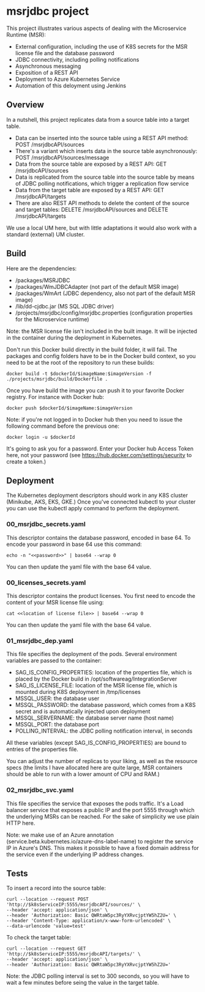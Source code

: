 # msrjdbc project

This project illustrates various aspects of dealing with the Microservice Runtime (MSR):
- External configuration, including the use of K8S secrets for the MSR license file and the database password
- JDBC connectivity, including polling notifications
- Asynchronous messaging
- Exposition of a REST API
- Deployment to Azure Kubernetes Service
- Automation of this deloyment using Jenkins

## Overview

In a nutshell, this project replicates data from a source table into a target table.
- Data can be inserted into the source table using a REST API method: POST /msrjdbcAPI/sources
- There's a variant which inserts data in the source table asynchronously: POST /msrjdbcAPI/sources/message
- Data from the source table are exposed by a REST API: GET /msrjdbcAPI/sources
- Data is replicated from the source table into the source table by means of JDBC polling notifications, which trigger a replication flow service
- Data from the target table are exposed by a REST API: GET /msrjdbcAPI/targets
- There are also REST API methods to delete the content of the source and target tables: DELETE /msrjdbcAPI/sources and DELETE /msrjdbcAPI/targets

We use a local UM here, but with little adaptations it would also work with a standard (external) UM cluster.

## Build

Here are the dependencies:
- /packages/MSRJDBC
- /packages/WmJDBCAdapter (not part of the default MSR image)
- /packages/WmArt (JDBC dependency, also not part of the default MSR image)
- /lib/dd-cjdbc.jar (MS SQL JDBC driver)
- /projects/msrjdbc/config/msrjdbc.properties (configuration properties for the Microservice runtime)

Note: the MSR license file isn't included in the built image. It will be injected in the container during the deployment in Kubernetes.

Don't run this Docker build directly in the build folder, it will fail.
The packages and config folders have to be in the Docker build context, so you need to be at the root of the repository to run these builds:
```
docker build -t $dockerId/$imageName:$imageVersion -f ./projects/msrjdbc/build/Dockerfile .
```

Once you have build the image you can push it to your favorite Docker registry. For instance with Docker hub:
```
docker push $dockerId/$imageName:$imageVersion
```

Note: if you're not logged in to Docker hub then you need to issue the following command before the previous one:
```
docker login -u $dockerId
```
It's going to ask you for a password. Enter your Docker hub Access Token here, not your password (see https://hub.docker.com/settings/security to create a token.)

## Deployment

The Kubernetes deployment descriptors should work in any K8S cluster (Minikube, AKS, EKS, GKE.)
Once you've connected kubectl to your cluster you can use the kubectl apply command to perform the deployment.

### 00_msrjdbc_secrets.yaml

This descriptor contains the database password, encoded in base 64.
To encode your password in base 64 use this command:
```
echo -n "<<password>>" | base64 --wrap 0
```
You can then update the yaml file with the base 64 value.

### 00_licenses_secrets.yaml

This descriptor contains the product licenses.
You first need to encode the content of your MSR license file using:
```
cat <<location of license file>> | base64 --wrap 0
```
You can then update the yaml file with the base 64 value.

### 01_msrjdbc_dep.yaml

This file specifies the deployment of the pods.
Several environment variables are passed to the container:
- SAG_IS_CONFIG_PROPERTIES: location of the properties file, which is placed by the Docker build in /opt/softwareag/IntegrationServer
- SAG_IS_LICENSE_FILE: location of the MSR license file, which is mounted during K8S deployment in /tmp/licenses
- MSSQL_USER: the database user
- MSSQL_PASSWORD: the database password, which comes from a K8S secret and is automatically injected upon deployment
- MSSQL_SERVERNAME: the database server name (host name)
- MSSQL_PORT: the database port
- POLLING_INTERVAL: the JDBC polling notification interval, in seconds

All these variables (except SAG_IS_CONFIG_PROPERTIES) are bound to entries of the properties file.

You can adjust the number of replicas to your liking, as well as the resource specs (the limits I have allocated here are quite large, MSR containers should be able to run with a lower amount of CPU and RAM.)

### 02_msrjdbc_svc.yaml

This file specifies the service that exposes the pods traffic.
It's a Load balancer service that exposes a public IP and the port 5555 through which the underlying MSRs can be reached.
For the sake of simplicity we use plain HTTP here.

Note: we make use of an Azure annotation (service.beta.kubernetes.io/azure-dns-label-name) to register the service IP in Azure's DNS. This makes it possible to have a fixed domain address for the service even if the underlying IP address changes. 

## Tests

To insert a record into the source table:
```
curl --location --request POST 'http://$k8sServiceIP:5555/msrjdbcAPI/sources/' \
--header 'accept: application/json' \
--header 'Authorization: Basic QWRtaW5pc3RyYXRvcjptYW5hZ2U=' \
--header 'Content-Type: application/x-www-form-urlencoded' \
--data-urlencode 'value=test'
```

To check the target table:
```
curl --location --request GET 'http://$k8sServiceIP:5555/msrjdbcAPI/targets/' \
--header 'accept: application/json' \
--header 'Authorization: Basic QWRtaW5pc3RyYXRvcjptYW5hZ2U='
```

Note: the JDBC polling interval is set to 300 seconds, so you will have to wait a few minutes before seing the value in the target table.
